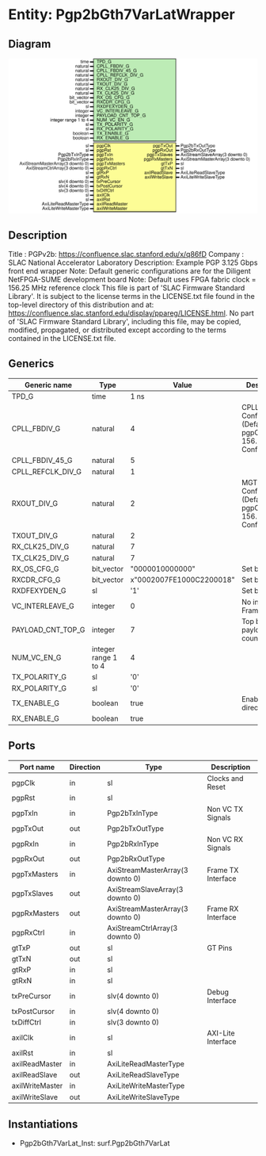 # Entity: Pgp2bGth7VarLatWrapper

## Diagram

![Diagram](Pgp2bGth7VarLatWrapper.svg "Diagram")
## Description

Title      : PGPv2b: https://confluence.slac.stanford.edu/x/q86fD
Company    : SLAC National Accelerator Laboratory
Description: Example PGP 3.125 Gbps front end wrapper
Note: Default generic configurations are for the Diligent NetFPGA-SUME development board
Note: Default uses FPGA fabric clock = 156.25 MHz reference clock
This file is part of 'SLAC Firmware Standard Library'.
It is subject to the license terms in the LICENSE.txt file found in the
top-level directory of this distribution and at:
   https://confluence.slac.stanford.edu/display/ppareg/LICENSE.html.
No part of 'SLAC Firmware Standard Library', including this file,
may be copied, modified, propagated, or distributed except according to
the terms contained in the LICENSE.txt file.
## Generics

| Generic name      | Type                 | Value                    | Description                                                        |
| ----------------- | -------------------- | ------------------------ | ------------------------------------------------------------------ |
| TPD_G             | time                 | 1 ns                     |                                                                    |
| CPLL_FBDIV_G      | natural              | 4                        | CPLL Configurations (Defaults: pgpClk = 156.25 MHz Configuration)  |
| CPLL_FBDIV_45_G   | natural              | 5                        |                                                                    |
| CPLL_REFCLK_DIV_G | natural              | 1                        |                                                                    |
| RXOUT_DIV_G       | natural              | 2                        | MGT Configurations (Defaults: pgpClk = 156.25 MHz Configuration)   |
| TXOUT_DIV_G       | natural              | 2                        |                                                                    |
| RX_CLK25_DIV_G    | natural              | 7                        |                                                                    |
| TX_CLK25_DIV_G    | natural              | 7                        |                                                                    |
| RX_OS_CFG_G       | bit_vector           | "0000010000000"          | Set by wizard                                                      |
| RXCDR_CFG_G       | bit_vector           | x"0002007FE1000C2200018" | Set by wizard                                                      |
| RXDFEXYDEN_G      | sl                   | '1'                      | Set by wizard                                                      |
| VC_INTERLEAVE_G   | integer              | 0                        | No interleave Frames                                               |
| PAYLOAD_CNT_TOP_G | integer              | 7                        | Top bit for payload counter                                        |
| NUM_VC_EN_G       | integer range 1 to 4 | 4                        |                                                                    |
| TX_POLARITY_G     | sl                   | '0'                      |                                                                    |
| RX_POLARITY_G     | sl                   | '0'                      |                                                                    |
| TX_ENABLE_G       | boolean              | true                     | Enable TX direction                                                |
| RX_ENABLE_G       | boolean              | true                     |                                                                    |
## Ports

| Port name       | Direction | Type                             | Description        |
| --------------- | --------- | -------------------------------- | ------------------ |
| pgpClk          | in        | sl                               | Clocks and Reset   |
| pgpRst          | in        | sl                               |                    |
| pgpTxIn         | in        | Pgp2bTxInType                    | Non VC TX Signals  |
| pgpTxOut        | out       | Pgp2bTxOutType                   |                    |
| pgpRxIn         | in        | Pgp2bRxInType                    | Non VC RX Signals  |
| pgpRxOut        | out       | Pgp2bRxOutType                   |                    |
| pgpTxMasters    | in        | AxiStreamMasterArray(3 downto 0) | Frame TX Interface |
| pgpTxSlaves     | out       | AxiStreamSlaveArray(3 downto 0)  |                    |
| pgpRxMasters    | out       | AxiStreamMasterArray(3 downto 0) | Frame RX Interface |
| pgpRxCtrl       | in        | AxiStreamCtrlArray(3 downto 0)   |                    |
| gtTxP           | out       | sl                               | GT Pins            |
| gtTxN           | out       | sl                               |                    |
| gtRxP           | in        | sl                               |                    |
| gtRxN           | in        | sl                               |                    |
| txPreCursor     | in        | slv(4 downto 0)                  | Debug Interface    |
| txPostCursor    | in        | slv(4 downto 0)                  |                    |
| txDiffCtrl      | in        | slv(3 downto 0)                  |                    |
| axilClk         | in        | sl                               | AXI-Lite Interface |
| axilRst         | in        | sl                               |                    |
| axilReadMaster  | in        | AxiLiteReadMasterType            |                    |
| axilReadSlave   | out       | AxiLiteReadSlaveType             |                    |
| axilWriteMaster | in        | AxiLiteWriteMasterType           |                    |
| axilWriteSlave  | out       | AxiLiteWriteSlaveType            |                    |
## Instantiations

- Pgp2bGth7VarLat_Inst: surf.Pgp2bGth7VarLat
